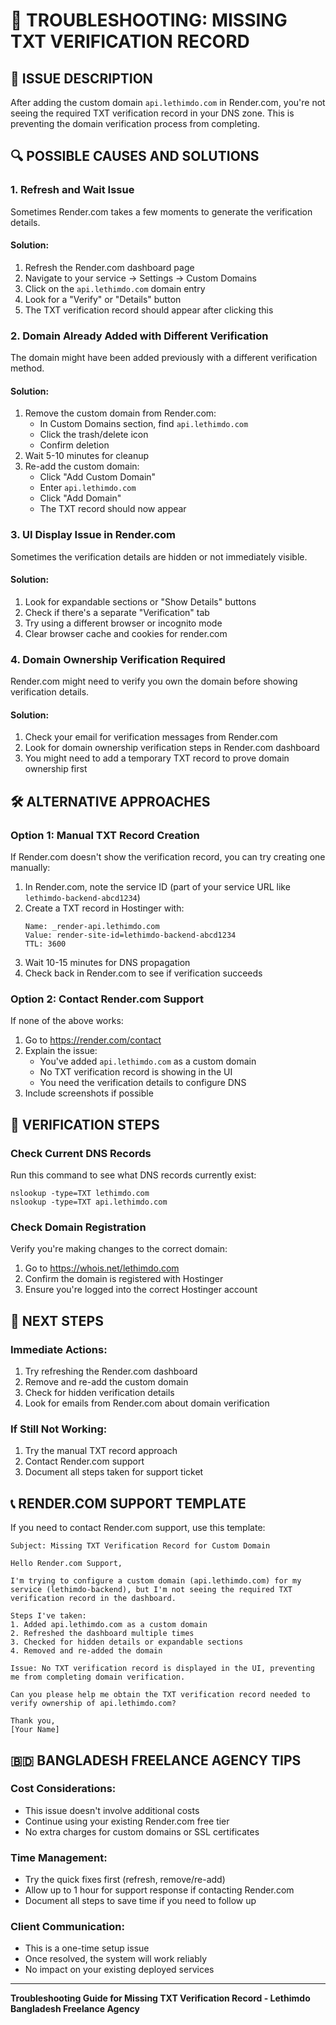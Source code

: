 # 🚨 TROUBLESHOOTING: MISSING TXT VERIFICATION RECORD

## 🎯 ISSUE DESCRIPTION
After adding the custom domain `api.lethimdo.com` in Render.com, you're not seeing the required TXT verification record in your DNS zone. This is preventing the domain verification process from completing.

## 🔍 POSSIBLE CAUSES AND SOLUTIONS

### 1. **Refresh and Wait Issue**
Sometimes Render.com takes a few moments to generate the verification details.

#### Solution:
1. Refresh the Render.com dashboard page
2. Navigate to your service → Settings → Custom Domains
3. Click on the `api.lethimdo.com` domain entry
4. Look for a "Verify" or "Details" button
5. The TXT verification record should appear after clicking this

### 2. **Domain Already Added with Different Verification**
The domain might have been added previously with a different verification method.

#### Solution:
1. Remove the custom domain from Render.com:
   - In Custom Domains section, find `api.lethimdo.com`
   - Click the trash/delete icon
   - Confirm deletion
2. Wait 5-10 minutes for cleanup
3. Re-add the custom domain:
   - Click "Add Custom Domain"
   - Enter `api.lethimdo.com`
   - Click "Add Domain"
   - The TXT record should now appear

### 3. **UI Display Issue in Render.com**
Sometimes the verification details are hidden or not immediately visible.

#### Solution:
1. Look for expandable sections or "Show Details" buttons
2. Check if there's a separate "Verification" tab
3. Try using a different browser or incognito mode
4. Clear browser cache and cookies for render.com

### 4. **Domain Ownership Verification Required**
Render.com might need to verify you own the domain before showing verification details.

#### Solution:
1. Check your email for verification messages from Render.com
2. Look for domain ownership verification steps in Render.com dashboard
3. You might need to add a temporary TXT record to prove domain ownership first

## 🛠️ ALTERNATIVE APPROACHES

### Option 1: Manual TXT Record Creation
If Render.com doesn't show the verification record, you can try creating one manually:

1. In Render.com, note the service ID (part of your service URL like `lethimdo-backend-abcd1234`)
2. Create a TXT record in Hostinger with:
   ```
   Name: _render-api.lethimdo.com
   Value: render-site-id=lethimdo-backend-abcd1234
   TTL: 3600
   ```
3. Wait 10-15 minutes for DNS propagation
4. Check back in Render.com to see if verification succeeds

### Option 2: Contact Render.com Support
If none of the above works:

1. Go to https://render.com/contact
2. Explain the issue:
   - You've added `api.lethimdo.com` as a custom domain
   - No TXT verification record is showing in the UI
   - You need the verification details to configure DNS
3. Include screenshots if possible

## 🧪 VERIFICATION STEPS

### Check Current DNS Records
Run this command to see what DNS records currently exist:
```
nslookup -type=TXT lethimdo.com
nslookup -type=TXT api.lethimdo.com
```

### Check Domain Registration
Verify you're making changes to the correct domain:
1. Go to https://whois.net/lethimdo.com
2. Confirm the domain is registered with Hostinger
3. Ensure you're logged into the correct Hostinger account

## 🎯 NEXT STEPS

### Immediate Actions:
1. Try refreshing the Render.com dashboard
2. Remove and re-add the custom domain
3. Check for hidden verification details
4. Look for emails from Render.com about domain verification

### If Still Not Working:
1. Try the manual TXT record approach
2. Contact Render.com support
3. Document all steps taken for support ticket

## 📞 RENDER.COM SUPPORT TEMPLATE

If you need to contact Render.com support, use this template:

```
Subject: Missing TXT Verification Record for Custom Domain

Hello Render.com Support,

I'm trying to configure a custom domain (api.lethimdo.com) for my service (lethimdo-backend), but I'm not seeing the required TXT verification record in the dashboard.

Steps I've taken:
1. Added api.lethimdo.com as a custom domain
2. Refreshed the dashboard multiple times
3. Checked for hidden details or expandable sections
4. Removed and re-added the domain

Issue: No TXT verification record is displayed in the UI, preventing me from completing domain verification.

Can you please help me obtain the TXT verification record needed to verify ownership of api.lethimdo.com?

Thank you,
[Your Name]
```

## 🇧🇩 BANGLADESH FREELANCE AGENCY TIPS

### Cost Considerations:
- This issue doesn't involve additional costs
- Continue using your existing Render.com free tier
- No extra charges for custom domains or SSL certificates

### Time Management:
- Try the quick fixes first (refresh, remove/re-add)
- Allow up to 1 hour for support response if contacting Render.com
- Document all steps to save time if you need to follow up

### Client Communication:
- This is a one-time setup issue
- Once resolved, the system will work reliably
- No impact on your existing deployed services

---
**Troubleshooting Guide for Missing TXT Verification Record - Lethimdo Bangladesh Freelance Agency**